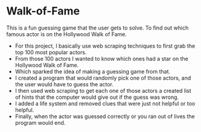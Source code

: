 # Walk-of-Fame
This is a fun guessing game that the user gets to solve. To find out which famous actor is on the Hollywood Walk of Fame.

- For this project, I basically use web scraping techniques to first grab the top 100 most popular actors. 
- From those 100 actors I wanted to know which ones had a star on the Hollywood Walk of Fame. 
- Which sparked the idea of making a guessing game from that.
- I created a program that would randomly pick one of those actors, and the user would have to guess the actor. 
- I then used web scraping to get each one of those actors a created list of hints that the computer would give out if the guess was wrong.
- I added a life system and removed clues that were just not helpful or too helpful.
- Finally, when the actor was guessed correctly or you ran out of lives the program would end.
